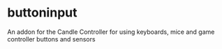 # buttoninput
An addon for the Candle Controller for using keyboards, mice and game controller buttons and sensors
